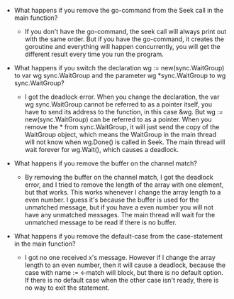 * What happens if you remove the go-command from the Seek call in the main function?
  * If you don't have the go-command, the seek call will always print out with the same order. But if you have the go-command, it creates the goroutine and everything will happen concurrently, you will get the different result every time you run the program.

* What happens if you switch the declaration wg := new(sync.WaitGroup) to var wg sync.WaitGroup and the parameter wg \*sync.WaitGroup to wg sync.WaitGroup?
  * I got the deadlock error. When you change the declaration, the var wg sync.WaitGroup cannot be referred to as a pointer itself, you have to send its address to the function, in this case &wg. But wg := new(sync.WaitGroup) can be referred to as a pointer. When you remove the \* from sync.WaitGroup, it will just send the copy of the WaitGroup object, which means the WaitGroup in the main thread will not know when wg.Done() is called in Seek. The main thread will wait forever for wg.Wait(), which causes a deadlock.

* What happens if you remove the buffer on the channel match?
  * By removing the buffer on the channel match, I got the deadlock error, and I tried to remove the length of the array with one element, but that works. This works whenever I change the array length to a even number. I guess it's because the buffer is used for the unmatched message, but if you have a even number you will not have any unmatched messages. The main thread will wait for the unmatched message to be read if there is no buffer.

* What happens if you remove the default-case from the case-statement in the main function?
  * I got no one received x's message. However if I change the array length to an even number, then it will cause a deadlock, because the case with name := <-match will block, but there is no default option. If there is no default case when the other case isn't ready, there is no way to exit the statement.
